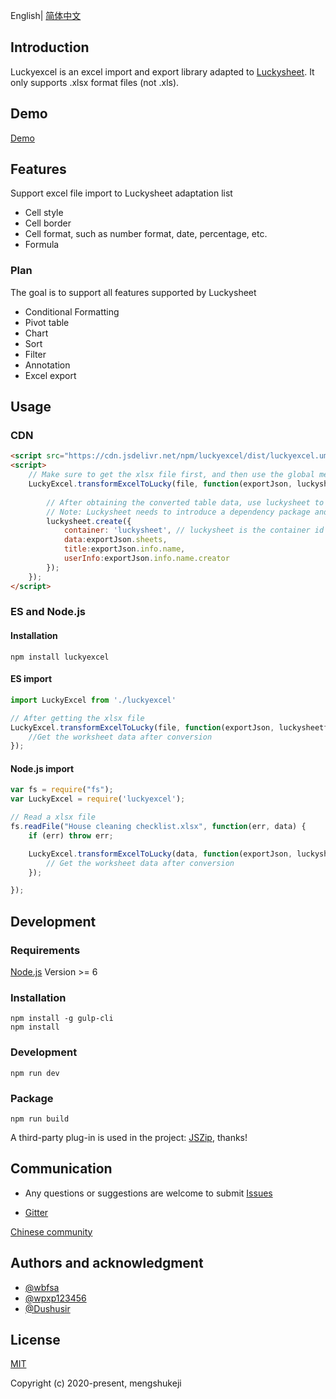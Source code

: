 English| [简体中文](./README-zh.md)

## Introduction
Luckyexcel is an excel import and export library adapted to [Luckysheet](https://github.com/mengshukeji/Luckysheet). It only supports .xlsx format files (not .xls).

## Demo
[Demo](https://mengshukeji.github.io/LuckyexcelDemo/)

## Features
Support excel file import to Luckysheet adaptation list

- Cell style
- Cell border
- Cell format, such as number format, date, percentage, etc.
- Formula

### Plan
The goal is to support all features supported by Luckysheet

- Conditional Formatting
- Pivot table
- Chart
- Sort
- Filter
- Annotation
- Excel export

## Usage

### CDN
```html
<script src="https://cdn.jsdelivr.net/npm/luckyexcel/dist/luckyexcel.umd.js"></script>
<script>
    // Make sure to get the xlsx file first, and then use the global method window.LuckyExcel to convert
    LuckyExcel.transformExcelToLucky(file, function(exportJson, luckysheetfile){
        
        // After obtaining the converted table data, use luckysheet to initialize or update the existing luckysheet workbook
        // Note: Luckysheet needs to introduce a dependency package and initialize the table container before it can be used
        luckysheet.create({
            container: 'luckysheet', // luckysheet is the container id
            data:exportJson.sheets,
            title:exportJson.info.name,
            userInfo:exportJson.info.name.creator
        });
    });
</script>
```
### ES and Node.js

#### Installation
```shell
npm install luckyexcel
```

#### ES import
```js
import LuckyExcel from './luckyexcel'

// After getting the xlsx file
LuckyExcel.transformExcelToLucky(file, function(exportJson, luckysheetfile){
    //Get the worksheet data after conversion
});
```

#### Node.js import
```js
var fs = require("fs");
var LuckyExcel = require('luckyexcel');

// Read a xlsx file
fs.readFile("House cleaning checklist.xlsx", function(err, data) {
    if (err) throw err;

    LuckyExcel.transformExcelToLucky(data, function(exportJson, luckysheetfile){
        // Get the worksheet data after conversion
    });

});
```

## Development

### Requirements
[Node.js](https://nodejs.org/en/) Version >= 6 

### Installation
```
npm install -g gulp-cli
npm install
```
### Development
```
npm run dev
```
### Package
```
npm run build
```

A third-party plug-in is used in the project: [JSZip](https://github.com/Stuk/jszip), thanks!

## Communication

- Any questions or suggestions are welcome to submit [Issues](https://github.com/mengshukeji/Luckyexcel/issues/)

- [Gitter](https://gitter.im/mengshukeji/Luckysheet)

[Chinese community](./README-zh.md)

## Authors and acknowledgment
- [@wbfsa](https://github.com/wbfsa)
- [@wpxp123456](https://github.com/wpxp123456)
- [@Dushusir](https://github.com/Dushusir)

## License
[MIT](http://opensource.org/licenses/MIT)

Copyright (c) 2020-present, mengshukeji

